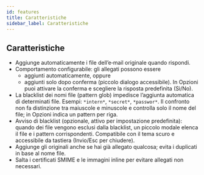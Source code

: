 ```yaml
---
id: features
title: Caratteristiche
sidebar_label: Caratteristiche
---
```


## Caratteristiche

- Aggiunge automaticamente i file dell’e‑mail originale quando rispondi.
- Comportamento configurabile: gli allegati possono essere
  - aggiunti automaticamente, oppure
  - aggiunti solo dopo conferma (piccolo dialogo accessibile). In Opzioni puoi attivare la conferma e scegliere la risposta predefinita (Sì/No).
- La blacklist dei nomi file (pattern glob) impedisce l’aggiunta automatica di determinati file. Esempi: `*intern*`, `*secret*`, `*passwor*`.
  Il confronto non fa distinzione tra maiuscole e minuscole e controlla solo il nome del file; in Opzioni indica un pattern per riga.
- Avviso di blacklist (opzionale, attivo per impostazione predefinita): quando dei file vengono esclusi dalla blacklist, un piccolo modale elenca il file e i pattern corrispondenti. Compatibile con il tema scuro e accessibile da tastiera (Invio/Esc per chiudere).
- Aggiunge gli originali anche se hai già allegato qualcosa; evita i duplicati in base al nome file.
- Salta i certificati SMIME e le immagini inline per evitare allegati non necessari.
